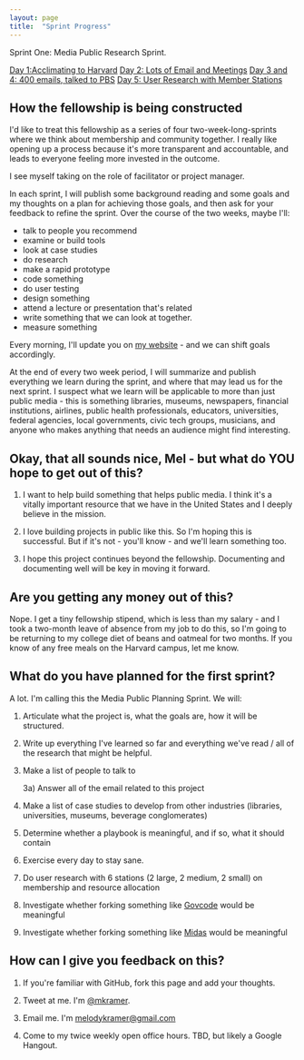 ```yaml
---
layout: page
title:  "Sprint Progress"
---
```


Sprint One: Media Public Research Sprint.

[Day 1:Acclimating to Harvard](http://melodykramer.github.io/2015/05/04/mediapublic-day-one/)
[Day 2: Lots of Email and Meetings](http://melodykramer.github.io/2015/05/05/day-two-is-when-good-ideas-start-flowing/)
[Day 3 and 4: 400 emails, talked to PBS](http://melodykramer.github.io/2015/05/08/days-three-and-four/)
[Day 5: User Research with Member Stations](http://melodykramer.github.io/2015/05/11/day-five-talking-to-stations-and-doing-user-research/)

## How the fellowship is being constructed


I'd like to treat this fellowship as a series of four two-week-long-sprints where we think about membership and community together. I really like opening up a process because it's more transparent and accountable, and leads to everyone feeling more invested in the outcome.

I see myself taking on the role of facilitator or project manager.

In each sprint, I will publish some background reading and some goals and my thoughts on a plan for achieving those goals, and then ask for your feedback to refine the sprint. Over the course of the two weeks, maybe I'll:

* talk to people you recommend
* examine or build tools
* look at case studies
* do research
* make a rapid prototype
* code something
* do user testing
* design something
* attend a lecture or presentation that's related
* write something that we can look at together.
* measure something

Every morning, I'll update you on [my website](http://melodykramer.github.io/) - and we can shift goals accordingly.

At the end of every two week period, I will summarize and publish everything we learn during the sprint, and where that may lead us for the next sprint. I suspect what we learn will be applicable to more than just public media - this is something libraries, museums, newspapers, financial institutions, airlines, public health professionals, educators, universities, federal agencies, local governments, civic tech groups, musicians, and anyone who makes anything that needs an audience might find interesting.

## Okay, that all sounds nice, Mel - but what do YOU hope to get out of this?

1) I want to help build something that helps public media. I think it's a vitally important resource that we have in the United States and I deeply believe in the mission.

2) I love building projects in public like this. So I'm hoping this is successful. But if it's not - you'll know - and we'll learn something too.

3) I hope this project continues beyond the fellowship. Documenting and documenting well will be key in moving it forward.

## Are you getting any money out of this?

Nope. I get a tiny fellowship stipend, which is less than my salary - and I took a two-month leave of absence from my job to do this, so I'm going to be returning to my college diet of beans and oatmeal for two months. If you know of any free meals on the Harvard campus, let me know.

## What do you have planned for the first sprint?

A lot. I'm calling this the Media Public Planning Sprint. We will:

1) Articulate what the project is, what the goals are, how it will be structured.

2) Write up everything I've learned so far and everything we've read / all of the research that might be helpful.

3) Make a list of people to talk to

	3a) Answer all of the email related to this project

4) Make a list of case studies to develop from other industries (libraries, universities, museums, beverage conglomerates)

5) Determine whether a playbook is meaningful, and if so, what it should contain

6) Exercise every day to stay sane.

7) Do user research with 6 stations (2 large, 2 medium, 2 small) on membership and resource allocation

8) Investigate whether forking something like [Govcode](https://www.govcode.org/) would be meaningful

9) Investigate whether forking something like [Midas](https://github.com/18F/midas) would be meaningful


## How can I give you feedback on this?

1) If you're familiar with GitHub, fork this page and add your thoughts.

2) Tweet at me. I'm [@mkramer](https://twitter.com/mkramer).

3) Email me. I'm melodykramer@gmail.com

4) Come to my twice weekly open office hours. TBD, but likely a Google Hangout.
